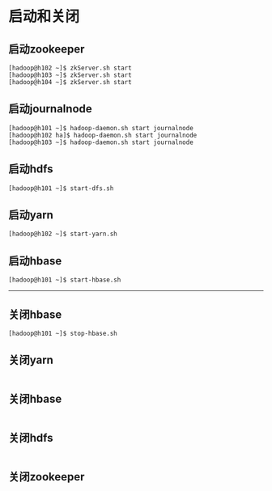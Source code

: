 # 启动和关闭

## 启动zookeeper

```
[hadoop@h102 ~]$ zkServer.sh start
[hadoop@h103 ~]$ zkServer.sh start
[hadoop@h104 ~]$ zkServer.sh start
```

## 启动journalnode

```
[hadoop@h101 ~]$ hadoop-daemon.sh start journalnode
[hadoop@h102 ha]$ hadoop-daemon.sh start journalnode
[hadoop@h103 ~]$ hadoop-daemon.sh start journalnode
```



## 启动hdfs

```
[hadoop@h101 ~]$ start-dfs.sh
```



## 启动yarn

```
[hadoop@h102 ~]$ start-yarn.sh 
```



## 启动hbase

```
[hadoop@h101 ~]$ start-hbase.sh
```



-----------------------------------

## 关闭hbase

```
[hadoop@h101 ~]$ stop-hbase.sh
```



## 关闭yarn

```

```

## 关闭hbase

```

```

## 关闭hdfs

```

```



## 关闭zookeeper

```

```





